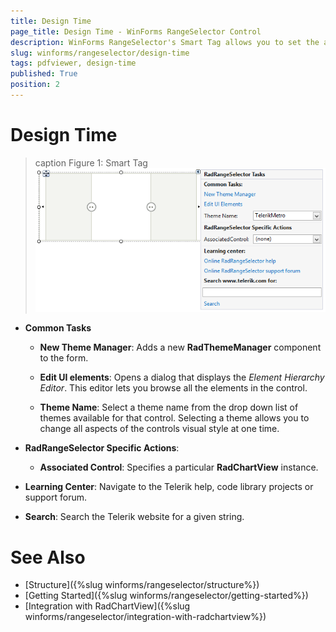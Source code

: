 ```yaml
---
title: Design Time
page_title: Design Time - WinForms RangeSelector Control
description: WinForms RangeSelector's Smart Tag allows you to set the associated chart, change the applied theme or navigate to the online documentation.
slug: winforms/rangeselector/design-time
tags: pdfviewer, design-time
published: True
position: 2 
---
```


# Design Time

>caption Figure 1: Smart Tag
![pdfviewer-design-time 001](images/rangeselector-design-time001.png)

* __Common Tasks__

	* __New Theme Manager__: Adds a new __RadThemeManager__ component to the form.

	* __Edit UI elements__: Opens a dialog that displays the *Element Hierarchy Editor*. This editor lets you browse all the elements in the control.

	* __Theme Name__: Select a theme name from the drop down list of themes available for that control. Selecting a theme allows you to change all aspects of the controls visual style at one time.

* __RadRangeSelector Specific Actions__:

	* __Associated Control__: Specifies a particular __RadChartView__ instance.

* __Learning Center__: Navigate to the Telerik help, code library projects or support forum.

* __Search__: Search the Telerik website for a given string.

# See Also

* [Structure]({%slug winforms/rangeselector/structure%})
* [Getting Started]({%slug winforms/rangeselector/getting-started%})
* [Integration with RadChartView]({%slug winforms/rangeselector/integration-with-radchartview%})